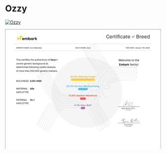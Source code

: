 # Ozzy

[![Ozzy](http://img.youtube.com/vi/yoOoVzVuJJk/0.jpg)](http://https://www.youtube.com/watch?v=yoOoVzVuJJk)


![image](./reports/certificate.png)
